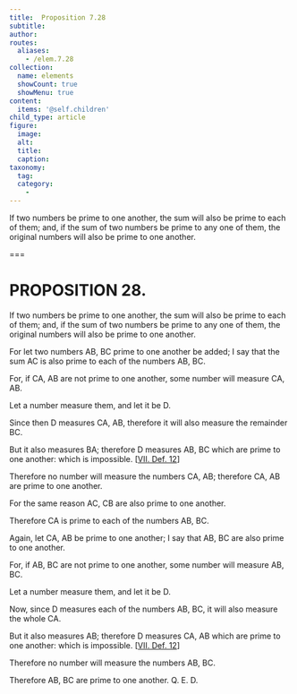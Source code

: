 ```yaml
---
title:  Proposition 7.28
subtitle: 
author:
routes:
  aliases:
    - /elem.7.28
collection:
  name: elements
  showCount: true
  showMenu: true
content:
  items: '@self.children'
child_type: article
figure:
  image:
  alt:
  title:
  caption:
taxonomy:
  tag:
  category:
    - 
---
```


<p>
       <hi rend="ital">If two numbers be prime to one another, the sum will also be prime to each of them; and, if the sum of two numbers be prime to any one of them, the original numbers will also be prime to one another.</hi>
      </p>

===

<h1>PROPOSITION 28.</h1>
<p>
       <span class="ital">If two numbers be prime to one another, the sum will also be prime to each of them; and, if the sum of two numbers be prime to any one of them, the original numbers will also be prime to one another.</span>
      </p>

<p>For let two numbers <span class="ital">AB</span>, <span class="ital">BC</span> prime to one another be added; I say that the sum <span class="ital">AC</span> is also prime to each of the numbers <span class="ital">AB</span>, <span class="ital">BC</span>. 
      </p>

<p>For, if <span class="ital">CA</span>, <span class="ital">AB</span> are not prime to one another, some number will measure <span class="ital">CA</span>, <span class="ital">AB</span>. </p>

<p>Let a number measure them, and let it be <span class="ital">D</span>. </p>

<p>Since then <span class="ital">D</span> measures <span class="ital">CA</span>, <span class="ital">AB</span>, therefore it will also measure the remainder <span class="ital">BC</span>. </p>

<p>But it also measures <span class="ital">BA</span>; therefore <span class="ital">D</span> measures <span class="ital">AB</span>, <span class="ital">BC</span> which are prime to one another: which is impossible. [<a href="/elem.7.def.12">VII. Def. 12</a>] </p>

<p>Therefore no number will measure the numbers <span class="ital">CA</span>, <span class="ital">AB</span>; therefore <span class="ital">CA</span>, <span class="ital">AB</span> are prime to one another. </p>

<p>For the same reason <span class="ital">AC</span>, <span class="ital">CB</span> are also prime to one another. </p>

<p>Therefore <span class="ital">CA</span> is prime to each of the numbers <span class="ital">AB</span>, <span class="ital">BC</span>. </p>

<p>Again, let <span class="ital">CA</span>, <span class="ital">AB</span> be prime to one another; I say that <span class="ital">AB</span>, <span class="ital">BC</span> are also prime to one another. </p>

<p>For, if <span class="ital">AB</span>, <span class="ital">BC</span> are not prime to one another, some number will measure <span class="ital">AB</span>, <span class="ital">BC</span>. <pb n="330"/></p>

<p>Let a number measure them, and let it be <span class="ital">D</span>. </p>

<p>Now, since <span class="ital">D</span> measures each of the numbers <span class="ital">AB</span>, <span class="ital">BC</span>, it will also measure the whole <span class="ital">CA</span>. </p>

<p>But it also measures <span class="ital">AB</span>; therefore <span class="ital">D</span> measures <span class="ital">CA</span>, <span class="ital">AB</span> which are prime to one another: which is impossible. [<a href="/elem.7.def.12">VII. Def. 12</a>] </p>

<p>Therefore no number will measure the numbers <span class="ital">AB</span>, <span class="ital">BC</span>. </p>

<p>Therefore <span class="ital">AB</span>, <span class="ital">BC</span> are prime to one another. Q. E. D.</p>
